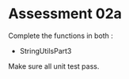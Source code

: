 # Assessment 02a

Complete the functions in both :

* StringUtilsPart3

Make sure all unit test pass.